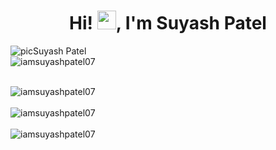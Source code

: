 <body>
<h1 align="center">Hi! <img src="https://raw.githubusercontent.com/MartinHeinz/MartinHeinz/master/wave.gif" width="30px">, I'm Suyash Patel </h1>
<div style="display:flex;flex-direction: row;">
  <div><img src="https://images.weserv.nl/?url=avatars.githubusercontent.com/u/59373438?v=4&h=100&w=100&fit=cover&mask=circle&maxage=7d" alt="pic"/></div>
  <div>Suyash Patel</div>
</div> 
<div align="left"> <img src="https://komarev.com/ghpvc/?username=iamsuyashpatel07&label=Profile%20views&color=0e75b6&style=flat" alt="iamsuyashpatel07" /> </p>
<br/>
<div><img align="center" src="https://github-readme-stats.vercel.app/api/top-langs?username=iamsuyashpatel07&show_icons=true&locale=en&layout=compact" alt="iamsuyashpatel07" /></div>
<br/>
<div><img align="center" src="https://github-readme-stats.vercel.app/api?username=iamsuyashpatel07&show_icons=true&locale=en" alt="iamsuyashpatel07" /></div>
<br/>
<div><img align="center" src="https://github-readme-streak-stats.herokuapp.com/?user=iamsuyashpatel07&" alt="iamsuyashpatel07" /></div>
</body>
